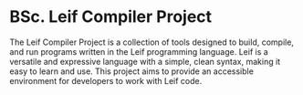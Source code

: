 # BSc. Leif Compiler Project

The Leif Compiler Project is a collection of tools designed to build, compile, and run programs written in the Leif programming language. Leif is a versatile and expressive language with a simple, clean syntax, making it easy to learn and use. This project aims to provide an accessible environment for developers to work with Leif code.
